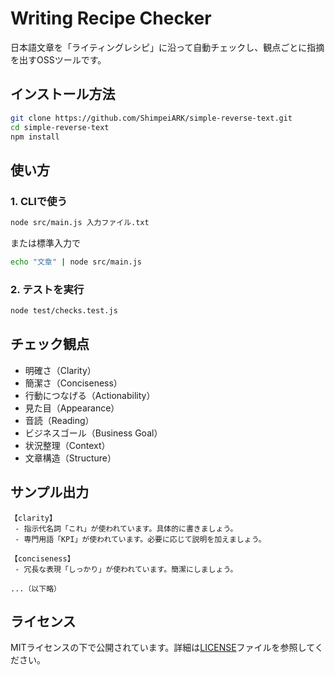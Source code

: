 # Writing Recipe Checker

日本語文章を「ライティングレシピ」に沿って自動チェックし、観点ごとに指摘を出すOSSツールです。

## インストール方法

```bash
git clone https://github.com/ShimpeiARK/simple-reverse-text.git
cd simple-reverse-text
npm install
```

## 使い方

### 1. CLIで使う
```bash
node src/main.js 入力ファイル.txt
```
または標準入力で
```bash
echo "文章" | node src/main.js
```

### 2. テストを実行
```bash
node test/checks.test.js
```

## チェック観点
- 明確さ（Clarity）
- 簡潔さ（Conciseness）
- 行動につなげる（Actionability）
- 見た目（Appearance）
- 音読（Reading）
- ビジネスゴール（Business Goal）
- 状況整理（Context）
- 文章構造（Structure）

## サンプル出力
```
【clarity】
 - 指示代名詞「これ」が使われています。具体的に書きましょう。
 - 専門用語「KPI」が使われています。必要に応じて説明を加えましょう。

【conciseness】
 - 冗長な表現「しっかり」が使われています。簡潔にしましょう。

...（以下略）
```

## ライセンス

MITライセンスの下で公開されています。詳細は[LICENSE](LICENSE)ファイルを参照してください。 
